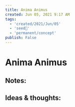 ```yaml
---
title: Anima Animus
created: Jun 05, 2021 9:17 AM
tags:
  - 'created/2021/Jun/05'
  - 'seed🥜'
  - 'permanent/concept'
publish: False
---
```

# Anima Animus

## Notes:


## Ideas & thoughts:
